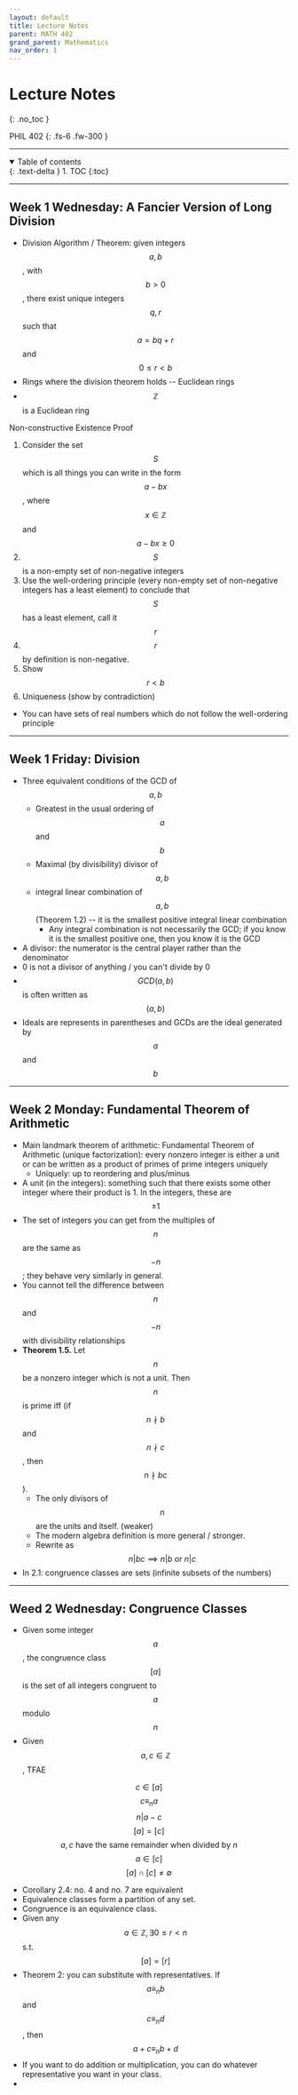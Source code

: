 ```yaml
---
layout: default
title: Lecture Notes
parent: MATH 402
grand_parent: Mathematics
nav_order: 1
---
```


# Lecture Notes
{: .no_toc }

PHIL 402
{: .fs-6 .fw-300 }

---

<details open markdown="block">
  <summary>
    Table of contents
  </summary>
  {: .text-delta }
1. TOC
{:toc}
</details>

---

## Week 1 Wednesday: A Fancier Version of Long Division
- Division Algorithm / Theorem: given integers $$a, b$$, with $$b > 0$$, there exist unique integers $$q, r$$ such that $$a = bq + r$$ and $$0 \leq r < b$$
- Rings where the division theorem holds -- Euclidean rings
- $$\mathbb{Z}$$ is a Euclidean ring

Non-constructive Existence Proof
1. Consider the set $$S$$ which is all things you can write in the form $$a - bx$$, where $$x \in \mathbb{Z}$$ and $$a - bx \ge 0$$
2. $$S$$ is a non-empty set of non-negative integers
3. Use the well-ordering principle (every non-empty set of non-negative integers has a least element) to conclude that $$S$$ has a least element, call it $$r$$
4. $$r$$ by definition is non-negative.
5. Show $$r < b$$
6. Uniqueness (show by contradiction)

- You can have sets of real numbers which do not follow the well-ordering principle

---

## Week 1 Friday: Division
- Three equivalent conditions of the GCD of $$a,b$$
  - Greatest in the usual ordering of $$a$$ and $$b$$
  - Maximal (by divisibility) divisor of $$a, b$$
  - integral linear combination of $$a, b$$ (Theorem 1.2) -- it is the smallest positive integral linear combination
    - Any integral combination is not necessarily the GCD; if you know it is the smallest positive one, then you know it is the GCD
- A divisor: the numerator is the central player rather than the denominator
- 0 is not a divisor of anything / you can't divide by 0
- $$GCD(a, b)$$ is often written as $$(a, b)$$
- Ideals are represents in parentheses and GCDs are the ideal generated by $$a$$ and $$b$$

---

## Week 2 Monday: Fundamental Theorem of Arithmetic
- Main landmark theorem of arithmetic: Fundamental Theorem of Arithmetic (unique factorization): every nonzero integer is either a unit or can be written as a product of primes of prime integers uniquely
  - Uniquely: up to reordering and plus/minus
- A unit (in the integers): something such that there exists some other integer where their product is 1. In the integers, these are $$\pm 1$$
- The set of integers you can get from the multiples of $$n$$ are the same as $$-n$$; they behave very similarly in general.
- You cannot tell the difference between $$n$$ and $$-n$$ with divisibility relationships
- **Theorem 1.5.** Let $$n$$ be a nonzero integer which is not a unit. Then $$n$$ is prime iff (if $$n \nmid b$$ and $$n \nmid c$$, then $$n \nmid bc$$).
  - The only divisors of $$n$$ are the units and itself. (weaker)
  - The modern algebra definition is more general / stronger.
  - Rewrite as $$n \vert bc \implies n \vert b \text{ or } n \vert c$$
- In 2.1: congruence classes are sets (infinite subsets of the numbers)

---

## Weed 2 Wednesday: Congruence Classes
- Given some integer $$a$$, the congruence class $$[a]$$ is the set of all integers congruent to $$a$$ modulo $$n$$
- Given $$a, c \in \mathbb{Z}$$, TFAE

$$ c \in [ a]$$
$$c \equiv_n a$$
$$n \vert a-c$$
$$[ a] = [ c]$$
$$a, c \text{ have the same remainder when divided by } n$$
$$a \in [ c]$$
$$[ a] \cap [ c] \neq \emptyset$$

- Corollary 2.4: no. 4 and no. 7 are equivalent
- Equivalence classes form a partition of any set.
- Congruence is an equivalence class.
- Given any $$a \in \mathbb{Z}, \exists 0 \le r < n$$ s.t. $$[a] = [r]$$
- Theorem 2: you can substitute with representatives. If $$a \equiv_n b$$ and $$c \equiv_n d$$, then $$a + c \equiv_n b + d$$
- If you want to do addition or multiplication, you can do whatever representative you want in your class.
- 




























